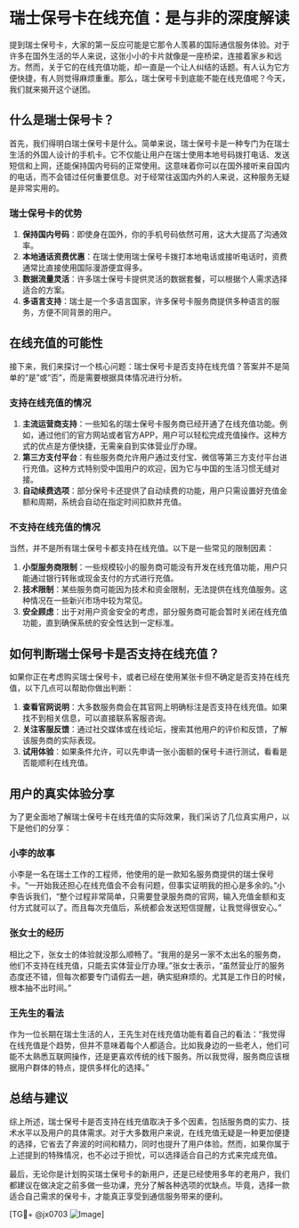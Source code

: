 # 瑞士保号卡在线充值：是与非的深度解读

提到瑞士保号卡，大家的第一反应可能是它那令人羡慕的国际通信服务体验。对于许多在国外生活的华人来说，这张小小的卡片就像是一座桥梁，连接着家乡和远方。然而，关于它的在线充值功能，却一直是一个让人纠结的话题。有人认为它方便快捷，有人则觉得麻烦重重。那么，瑞士保号卡到底能不能在线充值呢？今天，我们就来揭开这个谜团。

## 什么是瑞士保号卡？

首先，我们得明白瑞士保号卡是什么。简单来说，瑞士保号卡是一种专门为在瑞士生活的外国人设计的手机卡。它不仅能让用户在瑞士使用本地号码拨打电话、发送短信和上网，还能保持国内号码的正常使用。这意味着你可以在国外接听来自国内的电话，而不会错过任何重要信息。对于经常往返国内外的人来说，这种服务无疑是非常实用的。

### 瑞士保号卡的优势

1. **保持国内号码**：即使身在国外，你的手机号码依然可用，这大大提高了沟通效率。
2. **本地通话资费优惠**：在瑞士使用瑞士保号卡拨打本地电话或接听电话时，资费通常比直接使用国际漫游便宜得多。
3. **数据流量灵活**：许多瑞士保号卡提供灵活的数据套餐，可以根据个人需求选择适合的方案。
4. **多语言支持**：瑞士是一个多语言国家，许多保号卡服务商提供多种语言的服务，方便不同背景的用户。

## 在线充值的可能性

接下来，我们来探讨一个核心问题：瑞士保号卡是否支持在线充值？答案并不是简单的“是”或“否”，而是需要根据具体情况进行分析。

### 支持在线充值的情况

1. **主流运营商支持**：一些知名的瑞士保号卡服务商已经开通了在线充值功能。例如，通过他们的官方网站或者官方APP，用户可以轻松完成充值操作。这种方式的优点是方便快捷，无需亲自到实体营业厅办理。
2. **第三方支付平台**：有些服务商允许用户通过支付宝、微信等第三方支付平台进行充值。这种方式特别受中国用户的欢迎，因为它与中国的生活习惯无缝对接。
3. **自动续费选项**：部分保号卡还提供了自动续费的功能，用户只需设置好充值金额和周期，系统会自动在指定时间扣款并充值。

### 不支持在线充值的情况

当然，并不是所有瑞士保号卡都支持在线充值。以下是一些常见的限制因素：

1. **小型服务商限制**：一些规模较小的服务商可能没有开发在线充值功能，用户只能通过银行转账或现金支付的方式进行充值。
2. **技术限制**：某些服务商可能因为技术和资金限制，无法提供在线充值服务。这种情况在一些新兴市场中较为常见。
3. **安全顾虑**：出于对用户资金安全的考虑，部分服务商可能会暂时关闭在线充值功能，直到确保系统的安全性达到一定标准。

## 如何判断瑞士保号卡是否支持在线充值？

如果你正在考虑购买瑞士保号卡，或者已经在使用某张卡但不确定是否支持在线充值，以下几点可以帮助你做出判断：

1. **查看官网说明**：大多数服务商会在其官网上明确标注是否支持在线充值。如果找不到相关信息，可以直接联系客服咨询。
2. **关注客服反馈**：通过社交媒体或在线论坛，搜索其他用户的评价和反馈，了解该服务商的实际表现。
3. **试用体验**：如果条件允许，可以先申请一张小面额的保号卡进行测试，看看是否能顺利在线充值。

## 用户的真实体验分享

为了更全面地了解瑞士保号卡在线充值的实际效果，我们采访了几位真实用户，以下是他们的分享：

### 小李的故事

小李是一名在瑞士工作的工程师，他使用的是一款知名服务商提供的瑞士保号卡。“一开始我还担心在线充值会不会有问题，但事实证明我的担心是多余的。”小李告诉我们，“整个过程非常简单，只需要登录服务商的官网，输入充值金额和支付方式就可以了。而且每次充值后，系统都会发送短信提醒，让我觉得很安心。”

### 张女士的经历

相比之下，张女士的体验就没那么顺畅了。“我用的是另一家不太出名的服务商，他们不支持在线充值，只能去实体营业厅办理。”张女士表示，“虽然营业厅的服务态度还不错，但每次都要专门请假去一趟，确实挺麻烦的。尤其是工作日的时候，根本抽不出时间。”

### 王先生的看法

作为一位长期在瑞士生活的人，王先生对在线充值功能有着自己的看法：“我觉得在线充值是个趋势，但并不意味着每个人都适合。比如我身边的一些老人，他们可能不太熟悉互联网操作，还是更喜欢传统的线下服务。所以我觉得，服务商应该根据用户群体的特点，提供多样化的选择。”

## 总结与建议

综上所述，瑞士保号卡是否支持在线充值取决于多个因素，包括服务商的实力、技术水平以及用户的具体需求。对于大多数用户来说，在线充值无疑是一种更加便捷的选择，它省去了奔波的时间和精力，同时也提升了用户体验。然而，如果你属于上述提到的特殊情况，也不必过于担忧，可以选择适合自己的方式来完成充值。

最后，无论你是计划购买瑞士保号卡的新用户，还是已经使用多年的老用户，我们都建议在做决定之前多做一些功课，充分了解各种选项的优缺点。毕竟，选择一款适合自己需求的保号卡，才能真正享受到通信服务带来的便利。

[TG💪+ @jx0703 ![Image](https://github.com/user-attachments/assets/dbca1d08-cadb-493c-b0ec-ad6f7a83f270)]